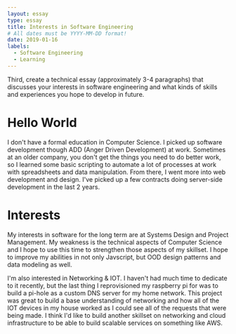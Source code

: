 ```yaml
---
layout: essay
type: essay
title: Interests in Software Engineering
# All dates must be YYYY-MM-DD format!
date: 2019-01-16
labels:
  - Software Engineering
  - Learning
---
```


Third, create a technical essay (approximately 3-4 paragraphs) that discusses your 
interests in software engineering and what kinds of skills and experiences you hope to develop in future.

# Hello World

I don't have a formal education in Computer Science. I picked up software development though ADD (Anger Driven Development) at work. Sometimes at an older company, you don't get the things you need to do better work, so I learned some basic scripting to automate a lot of processes at work with spreadsheets and data manipulation.  From there, I went more into web development and design. I've picked up a few contracts doing server-side development in the last 2 years.  

# Interests

My interests in software for the long term are at Systems Design and Project Management. My weakness is the technical aspects of Computer Science and I hope to use this time to strengthen those aspects of my skillset. I hope to improve my abilities in not only Javscript, but OOD design patterns and data modeling as well. 

I'm also interested in Networking & IOT. I haven't had much time to dedicate to it recently, but the last thing I reprovisioned my raspberry pi for was to build a pi-hole as a custom DNS server for my home network. This project was great to build a base understanding of networking and how all of the IOT devices in my house worked as I could see all of the requests that were being made. I think I'd like to build another skillset on networking and cloud infrastructure to be able to build scalable services on something like AWS. 
